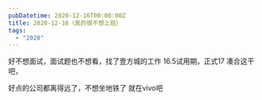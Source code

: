 ```yaml
---
pubDatetime: 2020-12-16T00:00:00Z
title: 2020-12-16（真的很不想上班）
tags:
  - "2020"
---
```


好不想面试，面试题也不想看，找了壹方城的工作 16.5试用期，正式17 凑合这干吧，

好点的公司都离得远了，不想坐地铁了
就在vivo吧

